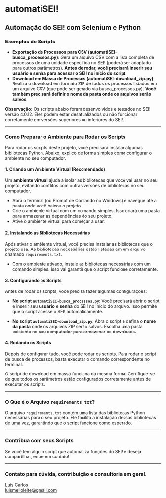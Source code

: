 # automatiSEI!
## Automação do SEI! com Selenium e Python

### Exemplos de Scripts

- **Exportação de Processos para CSV (automatiSEI-busca_processos.py)**: Gera um arquivo CSV com a lista completa de processos de uma unidade específica no SEI! (poderá ser adaptado para outros parâmetros). **Antes de rodar, você precisará inserir seu usuário e senha para acessar o SEI! no início do script**.
- **Download em Massa de Processos (automatiSEI-download_zip.py)**: Realiza o download em formato ZIP de todos os processos listados em um arquivo CSV (que pode ser gerado via busca_processos.py). **Você também precisará definir o nome da pasta onde os arquivos serão salvos**.

**Observação:** Os scripts abaixo foram desenvolvidos e testados no SEI! versão 4.0.12. Eles podem estar desatualizados ou não funcionar corretamente em versões superiores ou inferiores do SEI!.

---

### Como Preparar o Ambiente para Rodar os Scripts

Para rodar os scripts deste projeto, você precisará instalar algumas bibliotecas Python. Abaixo, explico de forma simples como configurar o ambiente no seu computador.

#### 1. **Criando um Ambiente Virtual (Recomendado)**

Um **ambiente virtual** ajuda a isolar as bibliotecas que você vai usar no seu projeto, evitando conflitos com outras versões de bibliotecas no seu computador.

- Abra o terminal (ou Prompt de Comando no Windows) e navegue até a pasta onde você baixou o projeto.
- Crie o ambiente virtual com um comando simples. Isso criará uma pasta para armazenar as dependências do seu projeto.
- Ative o ambiente virtual para começar a usar.

#### 2. **Instalando as Bibliotecas Necessárias**

Após ativar o ambiente virtual, você precisa instalar as bibliotecas que o projeto usa. As bibliotecas necessárias estão listadas em um arquivo chamado `requirements.txt`.

- Com o ambiente ativado, instale as bibliotecas necessárias com um comando simples. Isso vai garantir que o script funcione corretamente.

#### 3. **Configurando os Scripts**

Antes de rodar os scripts, você precisa fazer algumas configurações:

- **No script `automatiSEI-busca_processos.py`**: Você precisará abrir o script e inserir seu **usuário** e **senha** do SEI! no início do arquivo. Isso permite que o script acesse o SEI! automaticamente.
  
- **No script `automatiSEI-download_zip.py`**: Abra o script e defina o **nome da pasta** onde os arquivos ZIP serão salvos. Escolha uma pasta existente no seu computador para armazenar os downloads.

#### 4. **Rodando os Scripts**

Depois de configurar tudo, você pode rodar os scripts. Para rodar o script de busca de processos, basta executar o comando correspondente no terminal.

O script de download em massa funciona da mesma forma. Certifique-se de que todos os parâmetros estão configurados corretamente antes de executar os scripts.

---

### O Que é o Arquivo `requirements.txt`?

O arquivo `requirements.txt` contém uma lista das bibliotecas Python necessárias para o seu projeto. Ele facilita a instalação dessas bibliotecas de uma vez, garantindo que o script funcione como esperado.

---

### Contribua com seus Scripts

Se você tem algum script que automatiza funções do SEI! e deseja compartilhar, entre em contato!

---

### Contato para dúvida, contribuição e consultoria em geral.

Luis Carlos  
[luismelloleite@gmail.com](mailto:luismelloleite@gmail.com)
